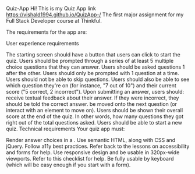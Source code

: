 Quiz-App
Hi! This is my Quiz App link https://vishald1994.github.io/QuizApp-/ The first major assignment for my Full Stack Developer course at Thinkful.

The requirements for the app are:

User experience requirements

The starting screen should have a button that users can click to start the quiz.
Users should be prompted through a series of at least 5 multiple choice questions that they can answer.
Users should be asked questions 1 after the other.
Users should only be prompted with 1 question at a time.
Users should not be able to skip questions.
Users should also be able to see which question they're on (for instance, "7 out of 10") and their current score ("5 correct, 2 incorrect").
Upon submitting an answer, users should:
receive textual feedback about their answer. If they were incorrect, they should be told the correct answer.
be moved onto the next question (or interact with an element to move on).
Users should be shown their overall score at the end of the quiz. In other words, how many questions they got right out of the total questions asked.
Users should be able to start a new quiz.
Technical requirements Your quiz app must:

Render answer choices in a .
Use semantic HTML, along with CSS and jQuery.
Follow a11y best practices.
Refer back to the lessons on accessibility and forms for help.
Use responsive design and be usable in 320px-wide viewports.
Refer to this checklist for help.
Be fully usable by keyboard (which will be easy enough if you start with a form).
